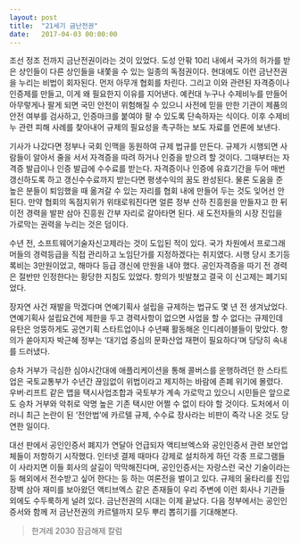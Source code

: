 ```yaml
---
layout: post
title:  "21세기 금난전권"
date:   2017-04-03 00:00:00
---
```


조선 정조 전까지 금난전권이라는 것이 있었다. 도성 안팎 10리 내에서 국가의 허가를 받은 상인들이 다른 상인들을 내쫓을 수 있는 일종의 독점권이다. 현대에도 이런 금난전권을 누리는 비법이 회자된다. 먼저 아무개 협회를 차린다. 그리고 이와 관련된 자격증이나 인증제를 만들고, 이게 왜 필요한지 이유를 지어낸다. 예컨대 누구나 수제비누를 만들어 아무렇게나 팔게 되면 국민 안전이 위험해질 수 있으니 사전에 믿을 만한 기관이 제품의 안전 여부를 검사하고, 인증마크를 붙여야 팔 수 있도록 단속하자는 식이다. 이후 수제비누 관련 피해 사례를 찾아내어 규제의 필요성을 촉구하는 보도 자료를 언론에 보낸다.

기사가 나갔다면 정부나 국회 인맥을 동원하여 규제 법규를 만든다. 규제가 시행되면 사람들이 알아서 줄을 서서 자격증을 따려 하거나 인증을 받으려 할 것이다. 그때부터는 자격증 발급이나 인증 발급에 수수료를 받는다. 자격증이나 인증에 유효기간을 두어 매번 갱신하도록 하고 갱신수수료까지 받는다면 평생수익의 꿈도 완성된다. 물론 도움을 준 높은 분들이 퇴임했을 때 옮겨갈 수 있는 자리를 협회 내에 만들어 두는 것도 잊어선 안 된다. 만약 협회의 독점지위가 위태로워진다면 얼른 정부 산하 진흥원을 만들자고 한 뒤 이전 경력을 발판 삼아 진흥원 간부 자리로 갈아타면 된다. 새 도전자들의 시장 진입을 가로막는 권력을 누리는 것은 덤이다.

수년 전, 소프트웨어기술자신고제라는 것이 도입된 적이 있다. 국가 차원에서 프로그래머들의 경력등급을 직접 관리하고 노임단가를 지정하겠다는 취지였다. 시행 당시 초기등록비는 3만원이었고, 해마다 등급 갱신에 만원을 내야 했다. 공인자격증을 따기 전 경력은 절반만 인정한다는 황당한 지침도 있었다. 항의가 빗발쳤고 결국 이 신고제는 폐기되었다.

장자연 사건 재발을 막겠다며 연예기획사 설립을 규제하는 법규도 몇 년 전 생겨났었다. 연예기획사 설립요건에 제한을 두고 경력사항이 없으면 사업을 할 수 없다는 규제인데 유탄은 엉뚱하게도 공연기획 스타트업이나 수년째 활동해온 인디레이블들이 맞았다. 항의가 쏟아지자 박근혜 정부는 ‘대기업 중심의 문화산업 재편이 필요하다’며 당당히 속내를 드러냈다.

승차 거부가 극심한 심야시간대에 애플리케이션을 통해 콜버스를 운행하려던 한 스타트업은 국토교통부가 수년간 끊임없이 위법이라고 제지하는 바람에 존폐 위기에 몰렸다. 우버·리프트 같은 앱을 택시사업조합과 국토부가 계속 가로막고 있으니 시민들은 앞으로도 승차 거부와 악취로 악명 높은 기존 택시만 어쩔 수 없이 타야 할 것이다. 도처에서 이러니 최근 논란이 된 ‘전안법’에 카르텔 규제, 수수료 장사라는 비판이 즉각 나온 것도 당연한 일이다.

대선 판에서 공인인증서 폐지가 연달아 언급되자 액티브엑스와 공인인증서 관련 보안업체들이 저항하기 시작했다. 인터넷 결제 때마다 강제로 설치하게 하던 각종 프로그램들이 사라지면 이들 회사의 살길이 막막해진다며, 공인인증서는 자랑스런 국산 기술이라는 둥 해외에서 전수받고 싶어 한다는 둥 하는 여론전을 벌이고 있다. 규제의 울타리를 진입장벽 삼아 재미를 보아왔던 액티브엑스 같은 존재들이 우리 주변에 이런 회사나 기관들 외에도 수두룩하게 널려 있다. 금난전권의 시대는 이제 끝났다. 다음 정부에서는 공인인증서와 함께 저 금난전권의 카르텔까지 모두 뿌리 뽑히기를 기대해본다.


> 한겨레 2030 잠금해제 칼럼
